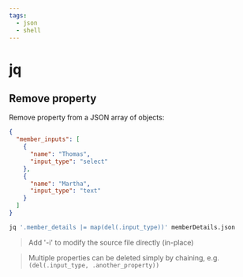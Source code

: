 ```yaml
---
tags:
  - json
  - shell
---
```


# jq

## Remove property

Remove property from a JSON array of objects:

```json
{
  "member_inputs": [
    {
      "name": "Thomas",
      "input_type": "select"
    },
    {
      "name": "Martha",
      "input_type": "text"
    }
  ]
}
```

```sh
jq '.member_details |= map(del(.input_type))' memberDetails.json
```

> Add '-i' to modify the source file directly (in-place)

> Multiple properties can be deleted simply by chaining,
> e.g.`(del(.input_type, .another_property))`

